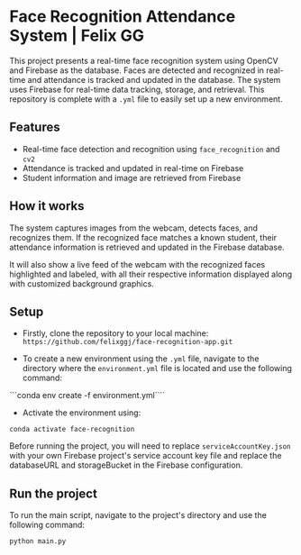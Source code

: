 # Face Recognition Attendance System | Felix GG

This project presents a real-time face recognition system using OpenCV and Firebase as the database. Faces are detected and recognized in real-time and attendance is tracked and updated in the database. The system uses Firebase for real-time data tracking, storage, and retrieval. This repository is complete with a `.yml` file to easily set up a new environment.

## Features

- Real-time face detection and recognition using `face_recognition` and `cv2`
- Attendance is tracked and updated in real-time on Firebase
- Student information and image are retrieved from Firebase

## How it works

The system captures images from the webcam, detects faces, and recognizes them. If the recognized face matches a known student, their attendance information is retrieved and updated in the Firebase database.

It will also show a live feed of the webcam with the recognized faces highlighted and labeled, with all their respective information displayed along with customized background graphics.

## Setup

- Firstly, clone the repository to your local machine:
  `https://github.com/felixggj/face-recognition-app.git`

- To create a new environment using the `.yml` file, navigate to the directory where the `environment.yml` file is located and use the following command:

```conda env create -f environment.yml````

- Activate the environment using:

`conda activate face-recognition`

Before running the project, you will need to replace `serviceAccountKey.json` with your own Firebase project's service account key file and replace the databaseURL and storageBucket in the Firebase configuration.

## Run the project

To run the main script, navigate to the project's directory and use the following command:

`python main.py`
